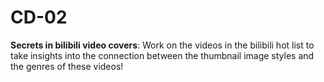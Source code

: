 # CD-02
**Secrets in bilibili video covers**: 
Work on the videos in the bilibili hot list to take insights into the connection between the thumbnail image styles and the genres of these videos!

